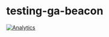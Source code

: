 # testing-ga-beacon
[![Analytics](https://ga-beacon.appspot.com/UA-109814182-1/testing-ga-beacon/readme)](https://github.com/fobsolutions/testing-ga-beacon)
